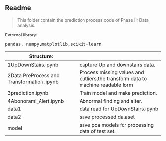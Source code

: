 ## Readme

> This folder contain the prediction process code of Phase II: Data analysis.

External library:

<kbd>pandas, numpy,matplotlib,scikit-learn</kbd>



| Structure:                                 |                                                              |
| ------------------------------------------ | ------------------------------------------------------------ |
| 1UpDownStairs.ipynb                        | capture Up and downstairs data.                              |
| 2Data PreProcess and Transformation .ipynb | Process missing values and outliers,the transform data to machine readable form |
| 3prediction.ipynb                          | Train model and make prediction.                             |
| 4Abonoraml_Alert.ipynb                     | Abnormal finding and alter.                                  |
| data1                                      | data read for UpDownStairs.ipynb                             |
| data2                                      | save processed dataset                                       |
| model                                      | save pca models for processing data of test set.             |

